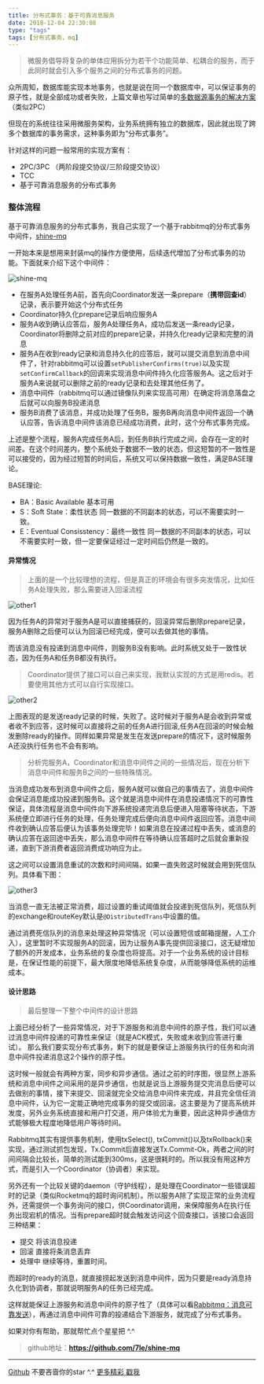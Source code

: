 ```yaml
---
title: 分布式事务：基于可靠消息服务
date: 2018-12-04 22:30:08
type: "tags"
tags: [分布式事务，mq]
---
```


> 微服务倡导将复杂的单体应用拆分为若干个功能简单、松耦合的服务，而于此同时就会引入多个服务之间的分布式事务的问题。

<!--more-->

众所周知，数据库能实现本地事务，也就是说在同一个数据库中，可以保证事务的原子性，就是全部成功或者失败，上篇文章也写过简单的[多数据源事务的解决方案](https://7le.top/2018/07/28/springcloud%EF%BC%9A%E5%AE%9E%E7%8E%B0%E5%A4%9A%E6%95%B0%E6%8D%AE%E6%BA%90%E4%BA%8B%E5%8A%A1/#more)（类似2PC）

但现在的系统往往采用微服务架构，业务系统拥有独立的数据库，因此就出现了跨多个数据库的事务需求，这种事务即为“分布式事务”。

针对这样的问题一般常用的实现方案有：

* 2PC/3PC （两阶段提交协议/三阶段提交协议）
* TCC
* 基于可靠消息服务的分布式事务

### 整体流程

基于可靠消息服务的分布式事务，我自己实现了一个基于rabbitmq的分布式事务中间件，[shine-mq](https://github.com/7le/shine-mq)

一开始本来是想用来封装mq的操作方便使用，后续迭代增加了分布式事务的功能。下面就来介绍下这个中间件：

![shine-mq](https://github.com/7le/7le.github.io/raw/master/image/dis/shine-mq.jpg)

* 在服务A处理任务A前，首先向Coordinator发送一条prepare（**携带回查id**）记录，表示要开始这个分布式任务
* Coordinator持久化prepare记录后响应服务A
* 服务A收到确认应答后，服务A处理任务A，成功后发送一条ready记录，Coordinator将删除之前对应的prepare记录，并持久化ready记录和完整的消息
* 服务A在收到ready记录和消息持久化的应答后，就可以提交消息到消息中间件了，针对rabbitmq可以设置``setPublisherConfirms(true)``以及实现``setConfirmCallback``的回调来实现消息中间件持久化应答服务A。这之后对于服务A来说就可以删除之前的ready记录和去处理其他任务了。
* 消息中间件（rabbitmq可以通过镜像队列来实现高可用）在确定将消息落盘之后就可以向服务B投递消息
* 服务B消费了该消息，并成功处理了任务B，服务B再向消息中间件返回一个确认应答，告诉消息中间件该消息已经成功消费，此时，这个分布式事务完成。

上述是整个流程，服务A完成任务A后，到任务B执行完成之间，会存在一定的时间差。在这个时间差内，整个系统处于数据不一致的状态，但这短暂的不一致性是可以接受的，因为经过短暂的时间后，系统又可以保持数据一致性，满足BASE理论。

BASE理论:
* BA：Basic Available 基本可用
* S：Soft State：柔性状态 同一数据的不同副本的状态，可以不需要实时一致。
* E：Eventual Consisstency：最终一致性 同一数据的不同副本的状态，可以不需要实时一致，但一定要保证经过一定时间后仍然是一致的。

#### 异常情况

> 上面的是一个比较理想的流程，但是真正的环境会有很多突发情况，比如任务A处理失败，那么需要进入回滚流程

![other1](https://github.com/7le/7le.github.io/raw/master/image/dis/other1.jpg)

因为任务A的异常对于服务A是可以直接捕获的，回滚异常后删除prepare记录，服务A删除之后便可以认为回滚已经完成，便可以去做其他的事情。

而该消息没有投递到消息中间件，则服务B没有影响。此时系统又处于一致性状态，因为任务A和任务B都没有执行。

> Coordinator提供了接口可以自己来实现，我默认实现的方式是用redis。若要使用其他方式可以自行实现接口。

![other2](https://github.com/7le/7le.github.io/raw/master/image/dis/other2.jpg)

上图表现的是发送ready记录的时候，失败了。这时候对于服务A是会收到异常或者收不到应答，这时候可以直接将之前的任务A进行回滚,任务A在回滚的时候会触发删除ready的操作。同样如果异常是发生在发送prepare的情况下，这时候服务A还没执行任务也不会有影响。

> 分析完服务A，Coordinator和消息中间件之间的一些情况后，现在分析下消息中间件和服务B之间的一些特殊情况。

当消息成功发布到消息中间件之后，服务A就可以做自己的事情去了，消息中间件会保证消息能成功投递到服务B。这个就是消息中间件在消息投递情况下的可靠性保证，具体流程是消息中间件向下游系统投递完消息后便进入阻塞等待状态，下游系统便立即进行任务的处理，任务处理完成后便向消息中间件返回应答。消息中间件收到确认应答后便认为该事务处理完毕！如果消息在投递过程中丢失，或消息的确认应答在返回途中丢失，那么消息中间件在等待确认应答超时之后就会重新投递，直到下游消费者返回消费成功响应为止。

这之间可以设置消息重试的次数和时间间隔，如果一直失败这时候就会用到死信队列。具体看下图：

![other3](https://github.com/7le/7le.github.io/raw/master/image/dis/other3.jpg)

当消息一直无法被正常消费，超过设置的重试阈值就会投递到死信队列，死信队列的exchange和routeKey默认是``@DistributedTrans``中设置的值。

通过消费死信队列的消息来处理这种异常情况（可以设置短信或邮箱提醒，人工介入），这里暂时不实现服务A的回滚，因为让服务A事先提供回滚接口，这无疑增加了额外的开发成本，业务系统的复杂度也将提高。对于一个业务系统的设计目标是，在保证性能的前提下，最大限度地降低系统复杂度，从而能够降低系统的运维成本。

#### 设计思路

> 最后整理一下整个中间件的设计思路

上面已经分析了一些异常情况，对于下游服务和消息中间件的原子性，我们可以通过消息中间件投递的可靠性来保证（就是ACK模式，失败或未收到应答进行重试）。 那么我们要实现分布式事务，剩下的就是要保证上游服务执行的任务和向消息中间件投递消息这2个操作的原子性。

这时候一般就会有两种方案，同步和异步通信。通过之前的时序图，很显然上游系统和消息中间件之间采用的是异步通信，也就是说当上游服务提交完消息后便可以去做别的事情，接下来提交、回滚就完全交给消息中间件来完成，并且完全信任消息中间件，认为它一定能正确地完成事务的提交或回滚。这主要是为了提高系统并发度，另外业务系统直接和用户打交道，用户体验尤为重要，因此这种异步通信方式能够极大程度地降低用户等待时间。

Rabbitmq其实有提供事务机制，使用txSelect(), txCommit()以及txRollback()来实现，通过测试抓包发现，Tx.Commit后直接发送Tx.Commit-Ok，两者之间的时间间隔会比较长，简单的测试能到300ms，这是很耗时的。所以我没有用这种方式，而是引入一个Coordinator（协调者）来实现。

另外还有一个比较关键的daemon（守护线程），是处理在Coordinator一些错误超时的记录（类似Rocketmq的超时询问机制）。所以服务A除了实现正常的业务流程外，还需提供一个事务询问的接口，供Coordinator调用，来保障服务A在执行任务出现宕机的情况。当有prepare超时就会触发访问这个回查接口，该接口会返回三种结果：                                                                                                              
* 提交 将该消息投递
* 回滚 直接将条消息丢弃
* 处理中 继续等待，重置时间。

而超时的ready的消息，就直接捞起发送到消息中间件，因为只要是ready消息持久化到协调者，那就说明服务A的任务已经完成。

这样就能保证上游服务和消息中间件的原子性了（具体可以看[Rabbitmq：消息可靠发送](https://7le.top/2019/02/21/Rabbitmq%EF%BC%9A%E6%B6%88%E6%81%AF%E5%8F%AF%E9%9D%A0%E5%8F%91%E9%80%81/#more)），再通过消息中间件可靠的投递结合下游服务，就完成了分布式事务。

如果对你有帮助，那就帮忙点个星星把 ^.^
> github地址：**https://github.com/7le/shine-mq**

---
[Github](https://github.com/7le) 不要吝啬你的star ^.^
[更多精彩 戳我](https://7le.top)
